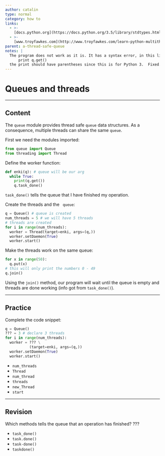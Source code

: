 ```yaml
---
author: catalin
type: normal
category: how to
links:
  - >-
    [docs.python.org](https://docs.python.org/3.5/library/stdtypes.html#memory-views){website}
  - >-
    [www.troyfawkes.com](http://www.troyfawkes.com/learn-python-multithreading-queues-basics/){website}
parent: a-thread-safe-queue
notes: |
  The program does not work as it is. It has a syntax error, in this line:
      print q.get()
  the print should have parentheses since this is for Python 3.  Fixed.
---
```


# Queues and threads


---

## Content

The `queue` module provides thread safe `queue` data structures. As a consequence, multiple threads can share the same `queue`.

First we need the modules imported:

```python
from queue import Queue
from threading import Thread
```

Define the worker function:

```python
def enki(q): # queue will be our arg
  while True:
    print(q.get())
    q.task_done()
```

`task_done()` tells the queue that I have finished my operation.

Create the threads and the ` queue`:

```python
q = Queue() # queue is created
num_threads = 5 # we will have 5 threads
# threads are created
for i in range(num_threads):
  worker = Thread(target=enki, args=(q,))
  worker.setDaemon(True)
  worker.start()
```

Make the threads work on the same queue:

```python
for x in range(50):
  q.put(x)
# this will only print the numbers 0 - 49
q.join()
```

Using the `join()` method, our program will wait until the queue is empty and threads are done working (info got from `task_done()`).


---

## Practice

Complete the code snippet:

```python
q = Queue()
??? = 3 # declare 3 threads
for i in range(num_threads):
  worker = ??? \
           (target=enki, args=(q,))
  worker.setDaemon(True)
  worker.start()
```

- `num_threads`
- `Thread`
- `num_thread`
- `threads`
- `new_Thread`
- `start`


---

## Revision

Which methods tells the queue that an operation has finished? ???

- `task_done()`
- `task.done()`
- `task-done()`
- `taskdone()`
